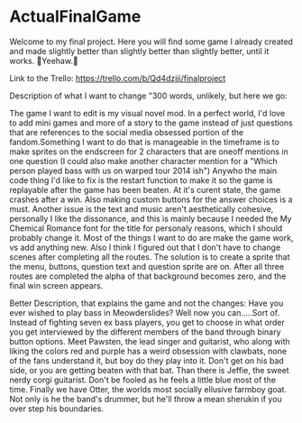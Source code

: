 # ActualFinalGame
Welcome to my final project. Here you will find some game I already created and made slightly better than slightly better than slightly better, until it works. 🤠Yeehaw.🤠

Link to the Trello: https://trello.com/b/Qd4dzjji/finalproject

Description of what I want to change "300 words, unlikely, but here we go:

The game I want to edit is my visual novel mod. In a perfect world, I'd love to add mini games and more of a story to the game instead of just questions that are references to the social media obsessed portion of the fandom.Something I want to do that is manageable in the timeframe is to make sprites on the endscreen for 2 characters that are oneoff mentions in one question (I could also make another character mention for a "Which person played bass with us on warped tour 2014 ish") Anywho the main code thing I'd like to fix is the restart function to make it so the game is replayable after the game has been beaten. At it's curent state, the game crashes after a win. Also making custom buttons for the answer choices is a must. Another issue is the text and music aren't aesthetically cohesive, personally I like the dissonance, and this is mainly because I needed the My Chemical Romance font for the title for personaly reasons, which I should probably change it. Most of the things I want to do are make the game work, vs add anything new. Also I think I figured out that I don't have to change scenes after completing all the routes. The solution is to create a sprite that the menu, buttons, question text and question sprite are on. After all three routes are completed the alpha of that background becomes zero, and the final win screen appears.

Better Description, that explains the game and not the changes: Have you ever wished to play bass in Meowderslides? Well now you can.....Sort of. Instead of fighting seven ex bass players, you get to choose in what order you get interviewed by the different members of the band through binary button options. Meet Pawsten, the lead singer and guitarist, who along with liking the colors red and purple has a weird obsession with clawbats, none of the fans understand it, but boy do they play into it. Don't get on his bad side, or you are getting beaten with that bat. Than there is Jeffie, the sweet nerdy corgi guitarist. Don't be fooled as he feels a little blue most of the time. Finally we have Otter, the worlds most socially ellusive farmboy goat. Not only is he the band's drummer, but he'll throw a mean sherukin if you over step his boundaries.
